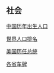 ## 社会

[中国历年出生人口](https://mlcldh.github.io/society/中国历年出生人口)

[世界人口排名](https://mlcldh.github.io/society/世界人口排名)

[美国历任总统](https://mlcldh.github.io/society/美国历任总统)

[各省车牌](https://mlcldh.github.io/society/各省车牌)

